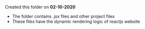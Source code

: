 Created this folder on <b>02-10-2020</b>
* The folder contains .jsx files and other project files
* These files have the dynamic rendering logic of reactjs website

